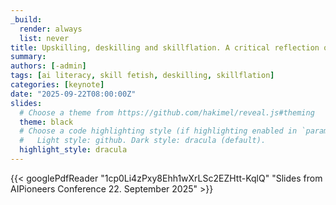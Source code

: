 ```yaml
---
_build:
  render: always
  list: never
title: Upskilling, deskilling and skillflation. A critical reflection on the AI skills discourse and the implications of (VET) education
summary:
authors: [-admin]
tags: [ai literacy, skill fetish, deskilling, skillflation]
categories: [keynote]
date: "2025-09-22T08:00:00Z"
slides:
  # Choose a theme from https://github.com/hakimel/reveal.js#theming
  theme: black
  # Choose a code highlighting style (if highlighting enabled in `params.toml`)
  #   Light style: github. Dark style: dracula (default).
  highlight_style: dracula
---
```




{{< googlePdfReader "1cp0Li4zPxy8Ehh1wXrLSc2EZHtt-KqlQ" "Slides from AIPioneers Conference 22. September 2025" >}}